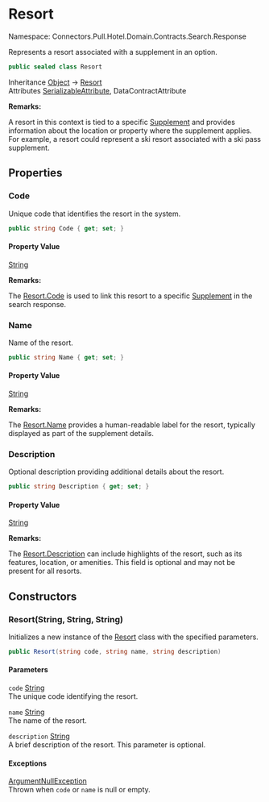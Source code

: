 # Resort

Namespace: Connectors.Pull.Hotel.Domain.Contracts.Search.Response

Represents a resort associated with a supplement in an option.

```csharp
public sealed class Resort
```

Inheritance [Object](https://docs.microsoft.com/en-us/dotnet/api/system.object) → [Resort](./connectors.pull.hotel.domain.contracts.search.response.resort)<br />
Attributes [SerializableAttribute](https://docs.microsoft.com/en-us/dotnet/api/system.serializableattribute), DataContractAttribute

**Remarks:**

A resort in this context is tied to a specific [Supplement](./connectors.pull.hotel.domain.contracts.search.response.supplement) and provides information 
 about the location or property where the supplement applies. For example, a resort could represent 
 a ski resort associated with a ski pass supplement.

## Properties

### **Code**

Unique code that identifies the resort in the system.

```csharp
public string Code { get; set; }
```

#### Property Value

[String](https://docs.microsoft.com/en-us/dotnet/api/system.string)<br />

**Remarks:**

The [Resort.Code](./connectors.pull.hotel.domain.contracts.search.response.resort#code) is used to link this resort to a specific [Supplement](./connectors.pull.hotel.domain.contracts.search.response.supplement) in the search response.

### **Name**

Name of the resort.

```csharp
public string Name { get; set; }
```

#### Property Value

[String](https://docs.microsoft.com/en-us/dotnet/api/system.string)<br />

**Remarks:**

The [Resort.Name](./connectors.pull.hotel.domain.contracts.search.response.resort#name) provides a human-readable label for the resort, typically displayed as part of the supplement details.

### **Description**

Optional description providing additional details about the resort.

```csharp
public string Description { get; set; }
```

#### Property Value

[String](https://docs.microsoft.com/en-us/dotnet/api/system.string)<br />

**Remarks:**

The [Resort.Description](./connectors.pull.hotel.domain.contracts.search.response.resort#description) can include highlights of the resort, such as its features, location, or amenities. 
 This field is optional and may not be present for all resorts.

## Constructors

### **Resort(String, String, String)**

Initializes a new instance of the [Resort](./connectors.pull.hotel.domain.contracts.search.response.resort) class with the specified parameters.

```csharp
public Resort(string code, string name, string description)
```

#### Parameters

`code` [String](https://docs.microsoft.com/en-us/dotnet/api/system.string)<br />
The unique code identifying the resort.

`name` [String](https://docs.microsoft.com/en-us/dotnet/api/system.string)<br />
The name of the resort.

`description` [String](https://docs.microsoft.com/en-us/dotnet/api/system.string)<br />
A brief description of the resort. This parameter is optional.

#### Exceptions

[ArgumentNullException](https://docs.microsoft.com/en-us/dotnet/api/system.argumentnullexception)<br />
Thrown when `code` or `name` is null or empty.
